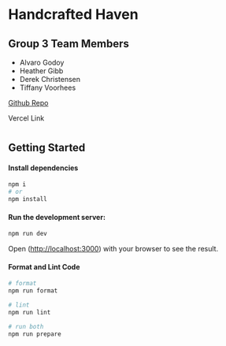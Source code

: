 # Handcrafted Haven 

## Group 3 Team Members
- Alvaro Godoy
- Heather Gibb
- Derek Christensen
- Tiffany Voorhees

[Github Repo](https://github.com/Group3-WDD430-FullStackDev/handcrafted-haven)

Vercel Link

#

## Getting Started
#### Install dependencies
```bash
npm i
# or
npm install
```

#### Run the development server:
```bash
npm run dev
```

Open ([http://localhost:3000](http://localhost:3000)) with your browser to see the result.

#### Format and Lint Code
```bash
# format
npm run format 

# lint
npm run lint

# run both
npm run prepare
```